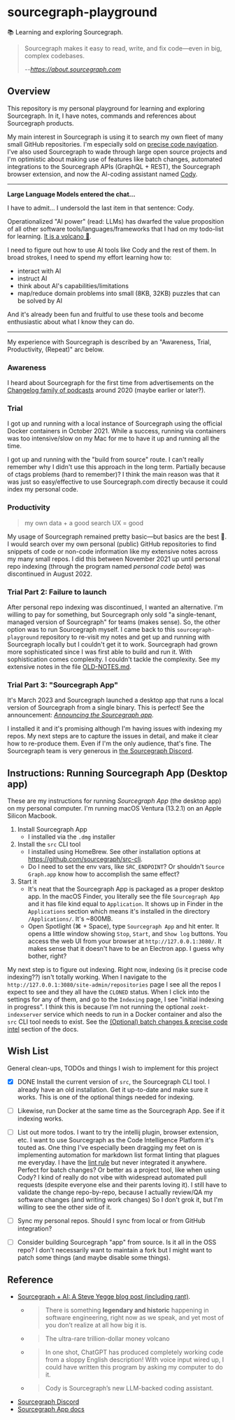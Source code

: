 # sourcegraph-playground

📚 Learning and exploring Sourcegraph.

> Sourcegraph makes it easy to read, write, and fix code—even in big, complex codebases.
>
> --<cite>https://about.sourcegraph.com</cite>


## Overview

This repository is my personal playground for learning and exploring Sourcegraph. In it, I have notes, commands and
references about Sourcegraph products.

My main interest in Sourcegraph is using it to search my own fleet of many small GitHub repositories. I'm especially sold
on [precise code navigation](https://docs.sourcegraph.com/code_navigation/explanations/precise_code_navigation). I've
also used Sourcegraph to wade through large open source projects and I'm optimistic about making use of features like
batch changes, automated integrations to the Sourcegraph APIs (GraphQL + REST), the Sourcegraph browser extension, and
now the AI-coding assistant named [Cody](https://about.sourcegraph.com/cody).

---
**Large Language Models entered the chat...**

I have to admit... I undersold the last item in that sentence: Cody.

Operationalized "AI power" (read: LLMs) has dwarfed the value proposition of all other software tools/languages/frameworks
that I had on my todo-list for learning. [It is a volcano 🌋](https://about.sourcegraph.com/blog/cheating-is-all-you-need).

I need to figure out how to use AI tools like Cody and the rest of them. In broad
strokes, I need to spend my effort learning how to:

* interact with AI
* instruct AI
* think about AI's capabilities/limitations
* map/reduce domain problems into small (8KB, 32KB) puzzles that can be solved by AI

And it's already been fun and fruitful to use these tools and become enthusiastic about what I know they can do.

---

My experience with Sourcegraph is described by an "Awareness, Trial, Productivity, (Repeat)" arc below.


### Awareness

I heard about Sourcegraph for the first time from advertisements on the [Changelog family of podcasts](https://changelog.com/podcast)
around 2020 (maybe earlier or later?).


### Trial

I got up and running with a local instance of Sourcegraph using the official Docker containers in October 2021. While a
success, running via containers was too intensive/slow on my Mac for me to have it up and running all the time. 

I got up and running with the "build from source" route. I can't really remember why I didn't use this approach in the
long term. Partially because of ctags problems (hard to remember)? I think the main reason was that it was just
so easy/effective to use Sourcegraph.com directly because it could index my personal code.


### Productivity

> my own data + a good search UX = good

My usage of Sourcegraph remained pretty basic—but basics are the best 👑. I would search over my own personal (public)
GitHub repositories to find snippets of code or non-code information like my extensive notes across my many small repos.
I did this between November 2021 up until personal repo indexing (through the program named *personal code beta*) was
discontinued in August 2022.


### Trial Part 2: Failure to launch

After personal repo indexing was discontinued, I wanted an alternative. I'm willing to pay for something, but
Sourcegraph only sold "a single-tenant, managed version of Sourcegraph" for teams (makes sense). So, the other
option was to run Sourcegraph myself. I came back to this `sourcegraph-playground` repository to re-visit my notes
and get up and running with Sourcegraph locally but I couldn't get it to work. Sourcegraph had grown more sophisticated
since I was first able to build and run it. With sophistication comes complexity. I couldn't tackle the complexity. See 
my extensive notes in the file [OLD-NOTES.md](OLD-NOTES.md).


### Trial Part 3: "Sourcegraph App"

It's March 2023 and Sourcegraph launched a desktop app that runs a local version of Sourcegraph from a single binary.
This is perfect! See the announcement: [*Announcing the Sourcegraph app*](https://about.sourcegraph.com/blog/announcing-sourcegraph-app).

I installed it and it's promising although I'm having issues with indexing my repos. My next steps are to capture the
issues in detail, and make it clear how to re-produce them. Even if I'm the only audience, that's fine. The Sourcegraph
team is very generous in [the Sourcegraph Discord](https://discord.com/invite/DZtdAxTfrM).


## Instructions: Running Sourcegraph App (Desktop app)

These are my instructions for running *Sourcegraph App* (the desktop app) on my personal computer. I'm running macOS
Ventura (13.2.1) on an Apple Silicon Macbook.

1. Install Sourcegraph App
   * I installed via the `.dmg` installer
2. Install the `src` CLI tool
   * I installed using HomeBrew. See other installation options at <https://github.com/sourcegraph/src-cli>.
   * Do I need to set the env vars, like `SRC_ENDPOINT`? Or shouldn't `Source Graph.app` know how to accomplish the same
     effect?  
3. Start it
   * It's neat that the Sourcegraph App is packaged as a proper desktop app. In the macOS Finder, you literally see the
     file `Sourcegraph App` and it has file kind equal to `Application`. It shows up in Finder in the `Applications`
     section which means it's installed in the directory `/Applications/`. It's ~800MB.
   * Open Spotlight (⌘ + Space), type `Sourcegraph App` and hit enter. It opens a little window showing `Stop`, `Start`,
     and `Show log` buttons. You access the web UI from your browser at `http://127.0.0.1:3080/`. It makes sense that it
     doesn't have to be an Electron app. I guess why bother, right?

My next step is to figure out indexing. Right now, indexing (is it precise code indexing??) isn't totally working. When
I navigate to the `http://127.0.0.1:3080/site-admin/repositories` page I see all the repos I expect to see and they all
have the `CLONED` status. When I click into the settings for any of them, and go to the `Indexing` page, I see "initial
indexing in progress". I think this is because I'm not running the optional `zoekt-indexserver` service which needs to
run in a Docker container and also the `src` CLI tool needs to exist. See the [(Optional) batch changes & precise code intel](https://docs.sourcegraph.com/app#optional-batch-changes-precise-code-intel)
section of the docs.


## Wish List

General clean-ups, TODOs and things I wish to implement for this project

* [x] DONE Install the current version of `src`, the Sourcegraph CLI tool. I already have an old installation. Get it up-to-date
      and make sure it works. This is one of the optional things needed for indexing.
* [ ] Likewise, run Docker at the same time as the Sourcegraph App. See if it indexing works.
* [ ] List out more todos. I want to try the intellij plugin, browser extension, etc. I want to use Sourcegraph as the
  Code Intelligence Platform it's touted as. One thing I've especially been dragging my feet on is implementing automation
  for markdown list format linting that plagues me everyday. I have the [lint rule](https://github.com/dgroomes/markdownlint-playground/blob/main/lint-rules/README.md#lint-rules-1)
  but never integrated it anywhere. Perfect for batch changes? Or better as a project tool, like when using Cody? I kind
  of really do not vibe with widespread automated pull requests (despite everyone else and their parents loving it). I
  still have to validate the change repo-by-repo, because I actually review/QA my software changes (and writing work changes)
  So I don't grok it, but I'm willing to see the other side of it.   
* [ ] Sync my personal repos. Should I sync from local or from GitHub integration?
* [ ] Consider building Sourcegraph "app" from source. Is it all in the OSS repo? I don't necessarily want to maintain
  a fork but I might want to patch some things (and maybe disable some things).


## Reference

* [Sourcegraph + AI: A Steve Yegge blog post (including rant)](https://about.sourcegraph.com/blog/cheating-is-all-you-need).
  * > There is something **legendary and historic** happening in software engineering, right now as we speak, and yet most
      of you don’t realize at all how big it is.
  * > The ultra-rare trillion-dollar money volcano
  * > In one shot, ChatGPT has produced completely working code from a sloppy English description! With voice input wired
      up, I could have written this program by asking my computer to do it.
  * > Cody is Sourcegraph’s new LLM-backed coding assistant.
* [Sourcegraph Discord](https://discord.com/invite/DZtdAxTfrM)
* [Sourcegraph App docs](https://docs.sourcegraph.com/app)
